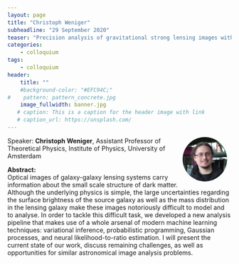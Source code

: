 ```yaml
---
layout: page
title: "Christoph Weniger"
subheadline: "29 September 2020"
teaser: "Precision analysis of gravitational strong lensing images with nested likelihood-free inference"
categories:
    - colloquium
tags:
    - colloquium
header:
    title: ""
    #background-color: "#EFC94C;"
#    pattern: pattern_concrete.jpg
    image_fullwidth: banner.jpg
   # caption: This is a caption for the header image with link
   # caption_url: https://unsplash.com/
---
```


 <img src="../../people/ChristophWeniger.jpg"
     alt="christophweniger"
     width="100"
     style="float: right; margin-right: 10px; border-radius:50%;" />

Speaker: **Christoph Weniger**, Assistant Professor of Theoretical Physics, Institute of Physics, University of Amsterdam

**Abstract:** <br/>
Optical images of galaxy-galaxy lensing systems carry information about the small scale structure of dark matter. Although the underlying physics is simple, the large uncertainties regarding the surface brightness of the source galaxy as well as the mass distribution in the lensing galaxy make these images notoriously difficult to model and to analyse. In order to tackle this difficult task, we developed a new analysis pipeline that makes use of a whole arsenal of modern machine learning techniques: variational inference, probabilistic programming, Gaussian processes, and neural likelihood-to-ratio estimation. I will present the current state of our work, discuss remaining challenges, as well as opportunities for similar astronomical image analysis problems.

<!--

<a class="radius button small" href="https://drive.google.com/file/d/1XTjPvuGhMHCD0CmBWP8KPzNU4rDPyh_6/view?usp=sharing">Watch Back ›</a>
-->
